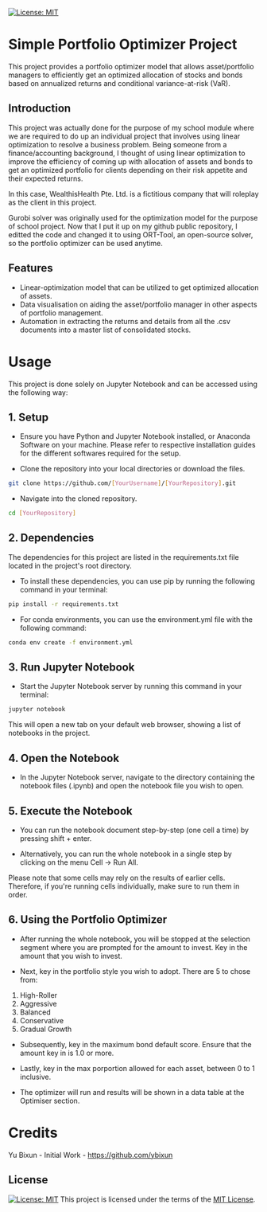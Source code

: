 [![License: MIT](https://img.shields.io/badge/License-MIT-yellow.svg)](https://opensource.org/licenses/MIT)

# Simple Portfolio Optimizer Project

This project provides a portfolio optimizer model that allows asset/portfolio managers to efficiently get an optimized allocation of stocks and bonds based on annualized returns and conditional variance-at-risk (VaR).

## Introduction

This project was actually done for the purpose of my school module where we are required to do up an individual project that involves using linear optimization to resolve a business problem. Being someone from a finance/accounting background, I thought of using linear optimization to improve the efficiency of coming up with allocation of assets and bonds to get an optimized portfolio for clients depending on their risk appetite and their expected returns.

In this case, WealthisHealth Pte. Ltd. is a fictitious company that will roleplay as the client in this project.

Gurobi solver was originally used for the optimization model for the purpose of school project. Now that I put it up on my github public repository, I editted the code and changed it to using ORT-Tool, an open-source solver, so the portfolio optimizer can be used anytime.

## Features

- Linear-optimization model that can be utilized to get optimized allocation of assets.
- Data visualisation on aiding the asset/portfolio manager in other aspects of portfolio management.
- Automation in extracting the returns and details from all the .csv documents into a master list of consolidated stocks. 

# Usage

This project is done solely on Jupyter Notebook and can be accessed using the following way:

## 1. Setup

* Ensure you have Python and Jupyter Notebook installed, or Anaconda Software on your machine. Please refer to respective installation guides for the different softwares required for the setup.

* Clone the repository into your local directories or download the files.

```bash
git clone https://github.com/[YourUsername]/[YourRepository].git
```

* Navigate into the cloned repository.

```bash
cd [YourRepository]
```

## 2. Dependencies

The dependencies for this project are listed in the requirements.txt file located in the project's root directory.

* To install these dependencies, you can use pip by running the following command in your terminal:

```bash
pip install -r requirements.txt
```

* For conda environments, you can use the environment.yml file with the following command:

```bash
conda env create -f environment.yml
```

## 3. Run Jupyter Notebook

* Start the Jupyter Notebook server by running this command in your terminal:

```bash
jupyter notebook
```

This will open a new tab on your default web browser, showing a list of notebooks in the project.

## 4. Open the Notebook

* In the Jupyter Notebook server, navigate to the directory containing the notebook files (.ipynb) and open the notebook file you wish to open.

## 5. Execute the Notebook

* You can run the notebook document step-by-step (one cell a time) by pressing shift + enter.

* Alternatively, you can run the whole notebook in a single step by clicking on the menu Cell -> Run All.

Please note that some cells may rely on the results of earlier cells. Therefore, if you're running cells individually, make sure to run them in order.

## 6. Using the Portfolio Optimizer

* After running the whole notebook, you will be stopped at the selection segment where you are prompted for the amount to invest. Key in the amount that you wish to invest.

* Next, key in the portfolio style you wish to adopt. There are 5 to chose from:
1. High-Roller
2. Aggressive
3. Balanced
4. Conservative
5. Gradual Growth

* Subsequently, key in the maximum bond default score. Ensure that the amount key in is 1.0 or more.

* Lastly, key in the max porportion allowed for each asset, between 0 to 1 inclusive.

* The optimizer will run and results will be shown in a data table at the Optimiser section.


# Credits
Yu Bixun - Initial Work - https://github.com/ybixun

## License
[![License: MIT](https://img.shields.io/badge/License-MIT-yellow.svg)](https://opensource.org/licenses/MIT)
This project is licensed under the terms of the [MIT License](LICENSE).
